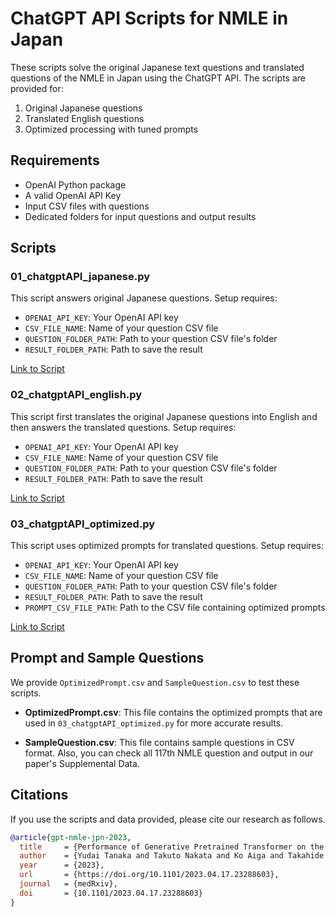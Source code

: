 # ChatGPT API Scripts for NMLE in Japan

These scripts solve the original Japanese text questions and translated questions of the NMLE in Japan using the ChatGPT API. The scripts are provided for:

1. Original Japanese questions
2. Translated English questions
3. Optimized processing with tuned prompts

## Requirements

- OpenAI Python package
- A valid OpenAI API Key
- Input CSV files with questions
- Dedicated folders for input questions and output results

## Scripts

### 01_chatgptAPI_japanese.py

This script answers original Japanese questions. Setup requires:

- `OPENAI_API_KEY`: Your OpenAI API key
- `CSV_FILE_NAME`: Name of your question CSV file
- `QUESTION_FOLDER_PATH`: Path to your question CSV file's folder
- `RESULT_FOLDER_PATH`: Path to save the result

[Link to Script](01_chatgptAPI_japanese.py)

### 02_chatgptAPI_english.py

This script first translates the original Japanese questions into English and then answers the translated questions. Setup requires:

- `OPENAI_API_KEY`: Your OpenAI API key
- `CSV_FILE_NAME`: Name of your question CSV file
- `QUESTION_FOLDER_PATH`: Path to your question CSV file's folder
- `RESULT_FOLDER_PATH`: Path to save the result

[Link to Script](02_chatgptAPI_english.py)

### 03_chatgptAPI_optimized.py

This script uses optimized prompts for translated questions. Setup requires:

- `OPENAI_API_KEY`: Your OpenAI API key
- `CSV_FILE_NAME`: Name of your question CSV file
- `QUESTION_FOLDER_PATH`: Path to your question CSV file's folder
- `RESULT_FOLDER_PATH`: Path to save the result
- `PROMPT_CSV_FILE_PATH`: Path to the CSV file containing optimized prompts

[Link to Script](03_chatgptAPI_optimized.py)

## Prompt and Sample Questions

We provide `OptimizedPrompt.csv` and `SampleQuestion.csv` to test these scripts.

- **OptimizedPrompt.csv**: This file contains the optimized prompts that are used in `03_chatgptAPI_optimized.py` for more accurate results.

- **SampleQuestion.csv**: This file contains sample questions in CSV format. Also, you can check all 117th NMLE question and output in our paper's Supplemental Data.

## Citations
If you use the scripts and data provided, please cite our research as follows.

```bibtex
@article{gpt-nmle-jpn-2023,
  title     = {Performance of Generative Pretrained Transformer on the National Medical Licensing Examination in Japan},
  author    = {Yudai Tanaka and Takuto Nakata and Ko Aiga and Takahide Etani and Ryota Muramatsu and Shun Katagiri and Hiroyuki Kawai and Fumiya Higashino and Masahiro Enomoto and Masao Noda and Mitsuhiro Kometani and Masayuki Takamura and Takashi Yoneda and Hiroaki Kakizaki and Akihiro Nomura},
  year      = {2023},
  url       = {https://doi.org/10.1101/2023.04.17.23288603},
  journal   = {medRxiv},
  doi       = {10.1101/2023.04.17.23288603}
}
